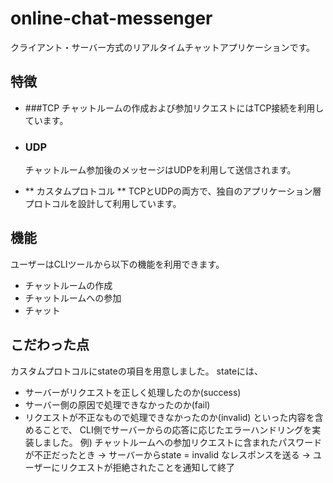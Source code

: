 # online-chat-messenger
クライアント・サーバー方式のリアルタイムチャットアプリケーションです。

## 特徴
- ###TCP
  チャットルームの作成および参加リクエストにはTCP接続を利用しています。

- ### UDP
  チャットルーム参加後のメッセージはUDPを利用して送信されます。

- ** カスタムプロトコル **
  TCPとUDPの両方で、独自のアプリケーション層プロトコルを設計して利用しています。

## 機能
ユーザーはCLIツールから以下の機能を利用できます。
- チャットルームの作成
- チャットルームへの参加
- チャット

## こだわった点
カスタムプロトコルにstateの項目を用意しました。
stateには、
- サーバーがリクエストを正しく処理したのか(success)
- サーバー側の原因で処理できなかったのか(fail)
- リクエストが不正なもので処理できなかったのか(invalid)
といった内容を含めることで、
CLI側でサーバーからの応答に応じたエラーハンドリングを実装しました。
例) チャットルームへの参加リクエストに含まれたパスワードが不正だったとき
  -> サーバーからstate = invalid なレスポンスを送る
  -> ユーザーにリクエストが拒絶されたことを通知して終了
